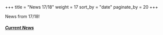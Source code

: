 +++
title = "News 17/18"
weight = 17
sort_by = "date"
paginate_by = 20
+++

News from 17/18!

##### [<i class="bi bi-bell-fill"></i> Current News](@/news/_index.md)
